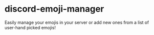 # discord-emoji-manager
Easily manage your emojis in your server or add new ones from a list of user-hand picked emojis!

